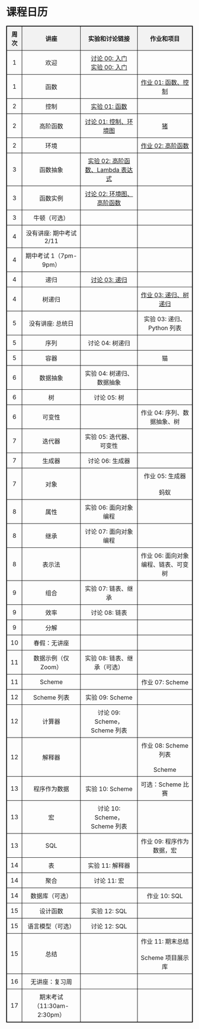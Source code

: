 <!DOCTYPE html>
<html lang="zh">
<head>
    <meta charset="UTF-8">
    <meta name="viewport" content="width=device-width, initial-scale=1.0">
    <title>课程日历</title>
    <style>
        table {
            width: 100%;
            border-collapse: collapse;
        }
        table, th, td {
            border: 1px solid black;
        }
        th, td {
            padding: 8px;
            text-align: center;
        }
        th {
            background-color: #f2f2f2;
        }
    </style>
</head>
<body>
    <h1>课程日历</h1>
    <table>
        <thead>
            <tr>
                <th>周次</th>
                <th>讲座</th>
                <th>实验和讨论链接</th>
                <th>作业和项目</th>
            </tr>
        </thead>
        <tbody>
            <tr>
                <td>1</td>
                <td>欢迎</td>
                <td><a href="../discussions/disc00/index.html">讨论 00: 入门</a><br>
                <a href="../labs/lab00/index.html">实验 00: 入门</a></td>
                <td></td>
            </tr>
            <tr>
                <td>1</td>
                <td>函数</td>
                <td></td>
                <td><a href="../homeworks/homework01/index.html">作业 01: 函数、控制</a></td>
            </tr>
            <tr>
                <td>2</td>
                <td>控制</td>
                <td><a href="../labs/lab01/index.html">实验 01: 函数</a></td>
                <td></td>
            </tr>
            <tr>
                <td>2</td>
                <td>高阶函数</td>
                <td><a href="../discussions/disc01/index.html">讨论 01: 控制、环境图</a></td>
                <td><a href="../projects/hog/index.html">猪</a></td>
            </tr>
            <tr>
                <td>2</td>
                <td>环境</td>
                <td></td>
                <td><a href="../homeworks/homework02/index.html">作业 02: 高阶函数</a></td>
            </tr>
            <tr>
                <td>3</td>
                <td>函数抽象</td>
                <td><a href="../labs/lab02/index.html">实验 02: 高阶函数、Lambda 表达式</a></td>
                <td></td>
            </tr>
            <tr>
                <td>3</td>
                <td>函数实例</td>
                <td><a href="../discussions/disc01/index.html">讨论 02: 环境图、高阶函数</a></td>
                <td></td>
            </tr>
            <tr>
                <td>3</td>
                <td>牛顿（可选）</td>
                <td></td>
                <td></td>
            </tr>
            <tr>
                <td>4</td>
                <td>没有讲座: 期中考试 2/11</td>
                <td></td>
                <td></td>
            </tr>
            <tr>
                <td>4</td>
                <td>期中考试 1（7pm-9pm）</td>
                <td></td>
                <td></td>
            </tr>
            <tr>
                <td>4</td>
                <td>递归</td>
                <td><a href="../discussions/disc03/index.html">讨论 03: 递归</a></td>
                <td></td>
            </tr>
            <tr>
                <td>4</td>
                <td>树递归</td>
                <td></td>
                <td><a href="../homeworks/homework03/index.html">作业 03: 递归、树递归</a></td>
            </tr>
            <tr>
                <td>5</td>
                <td>没有讲座: 总统日</td>
                <td></td>
                <td>实验 03: 递归、Python 列表</td>
            </tr>
            <tr>
                <td>5</td>
                <td>序列</td>
                <td>讨论 04: 树递归</td>
                <td></td>
            </tr>
            <tr>
                <td>5</td>
                <td>容器</td>
                <td></td>
                <td>猫</td>
            </tr>
            <tr>
                <td>6</td>
                <td>数据抽象</td>
                <td>实验 04: 树递归、数据抽象</td>
                <td></td>
            </tr>
            <tr>
                <td>6</td>
                <td>树</td>
                <td>讨论 05: 树</td>
                <td></td>
            </tr>
            <tr>
                <td>6</td>
                <td>可变性</td>
                <td></td>
                <td>作业 04: 序列、数据抽象、树</td>
            </tr>
            <tr>
                <td>7</td>
                <td>迭代器</td>
                <td>实验 05: 迭代器、可变性</td>
                <td></td>
            </tr>
            <tr>
                <td>7</td>
                <td>生成器</td>
                <td>讨论 06: 生成器</td>
                <td></td>
            </tr>
            <tr>
                <td>7</td>
                <td>对象</td>
                <td></td>
                <td>作业 05: 生成器<br><br>蚂蚁</td>
            </tr>
            <tr>
                <td>8</td>
                <td>属性</td>
                <td>实验 06: 面向对象编程</td>
                <td></td>
            </tr>
            <tr>
                <td>8</td>
                <td>继承</td>
                <td>讨论 07: 面向对象编程</td>
                <td></td>
            </tr>
            <tr>
                <td>8</td>
                <td>表示法</td>
                <td></td>
                <td>作业 06: 面向对象编程、链表、可变树</td>
            </tr>
            <tr>
                <td>9</td>
                <td>组合</td>
                <td>实验 07: 链表、继承</td>
                <td></td>
            </tr>
            <tr>
                <td>9</td>
                <td>效率</td>
                <td>讨论 08: 链表</td>
                <td></td>
            </tr>
            <tr>
                <td>9</td>
                <td>分解</td>
                <td></td>
                <td></td>
            </tr>
            <tr>
                <td>10</td>
                <td>春假：无讲座</td>
                <td></td>
                <td></td>
            </tr>
            <tr>
                <td>11</td>
                <td>数据示例（仅 Zoom）</td>
                <td>实验 08: 链表、继承（可选）</td>
                <td></td>
            </tr>
            <tr>
                <td>11</td>
                <td>Scheme</td>
                <td></td>
                <td>作业 07: Scheme</td>
            </tr>
            <tr>
                <td>12</td>
                <td>Scheme 列表</td>
                <td>实验 09: Scheme</td>
                <td></td>
            </tr>
            <tr>
                <td>12</td>
                <td>计算器</td>
                <td>讨论 09: Scheme，Scheme 列表</td>
                <td></td>
            </tr>
            <tr>
                <td>12</td>
                <td>解释器</td>
                <td></td>
                <td>作业 08: Scheme 列表<br><br>Scheme</td>
            </tr>
            <tr>
                <td>13</td>
                <td>程序作为数据</td>
                <td>实验 10: Scheme</td>
                <td>可选：Scheme 比赛</td>
            </tr>
            <tr>
                <td>13</td>
                <td>宏</td>
                <td>讨论 10: Scheme，Scheme 列表</td>
                <td></td>
            </tr>
            <tr>
                <td>13</td>
                <td>SQL</td>
                <td></td>
                <td>作业 09: 程序作为数据，宏</td>
            </tr>
            <tr>
                <td>14</td>
                <td>表</td>
                <td>实验 11: 解释器</td>
                <td></td>
            </tr>
            <tr>
                <td>14</td>
                <td>聚合</td>
                <td>讨论 11: 宏</td>
                <td></td>
            </tr>
            <tr>
                <td>14</td>
                <td>数据库（可选）</td>
                <td></td>
                <td>作业 10: SQL</td>
            </tr>
            <tr>
                <td>15</td>
                <td>设计函数</td>
                <td>实验 12: SQL</td>
                <td></td>
            </tr>
            <tr>
                <td>15</td>
                <td>语言模型（可选）</td>
                <td>讨论 12: SQL</td>
                <td></td>
            </tr>
            <tr>
                <td>15</td>
                <td>总结</td>
                <td></td>
                <td>作业 11: 期末总结<br><br>Scheme 项目展示库</td>
            </tr>
            <tr>
                <td>16</td>
                <td>无讲座：复习周</td>
                <td></td>
                <td></td>
            </tr>
            <tr>
                <td>17</td>
                <td>期末考试（11:30am-2:30pm）</td>
                <td></td>
                <td></td>
            </tr>
        </tbody>
    </table>
</body>
</html>
